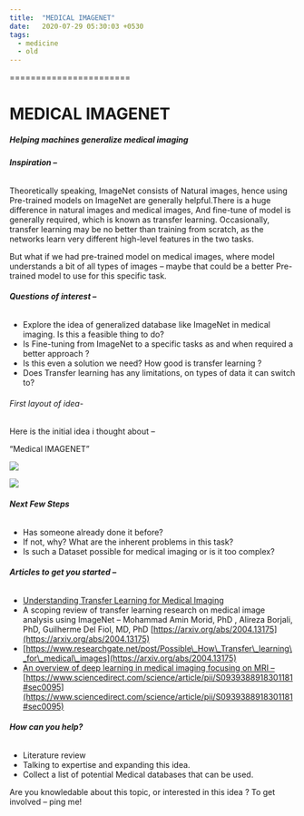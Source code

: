 ```yaml
---
title:  "MEDICAL IMAGENET"
date:   2020-07-29 05:30:03 +0530
tags:
  - medicine
  - old
---
```


=======================

# MEDICAL IMAGENET

##### **Helping machines generalize medical imaging**

###### **Inspiration –**

Theoretically speaking, ImageNet consists of Natural images, hence using Pre-trained models on ImageNet are generally helpful.There is a huge difference in natural images and medical images, And fine-tune of model is generally required, which is known as transfer learning. Occasionally, transfer learning may be no better than training from scratch, as the networks learn very different high-level features in the two tasks.

But what if we had pre-trained model on medical images, where model understands a bit of all types of images – maybe that could be a better Pre-trained model to use for this specific task.

###### **Questions of interest –**

*   Explore the idea of generalized database like ImageNet in medical imaging. Is this a feasible thing to do?
*   Is Fine-tuning from ImageNet to a specific tasks as and when required a better approach ?
*   Is this even a solution we need? How good is transfer learning ?
*   Does Transfer learning has any limitations, on types of data it can switch to?

###### First layout of idea-

Here is the initial idea i thought about –

“Medical IMAGENET”

![](https://amritpal001.files.wordpress.com/2020/07/null-19.png)

![](https://amritpal001.files.wordpress.com/2020/07/null.jpeg)

###### **Next Few Steps**

*   Has someone already done it before?
*   If not, why? What are the inherent problems in this task?
*   Is such a Dataset possible for medical imaging or is it too complex?

###### **Articles to get you started –**

*   [Understanding Transfer Learning for Medical Imaging](https://ai.googleblog.com/2019/12/understanding-transfer-learning-for.html)
*   A scoping review of transfer learning research on medical image analysis using ImageNet – Mohammad Amin Morid, PhD , Alireza Borjali, PhD, Guilherme Del Fiol, MD, PhD [https://arxiv.org/abs/2004.13175](https://arxiv.org/abs/2004.13175)
*   [https://www.researchgate.net/post/Possible\_How\_Transfer\_learning\_for\_medical\_images](https://arxiv.org/abs/2004.13175)
*   [An overview of deep learning in medical imaging focusing on MRI –](https://arxiv.org/abs/2004.13175) [https://www.sciencedirect.com/science/article/pii/S0939388918301181#sec0095](https://www.sciencedirect.com/science/article/pii/S0939388918301181#sec0095)

###### **How can you help?**

*   Literature review
*   Talking to expertise and expanding this idea.
*   Collect a list of potential Medical databases that can be used.

Are you knowledable about this topic, or interested in this idea ? To get involved – ping me!




[jekyll-docs]: https://jekyllrb.com/docs/home
[jekyll-gh]:   https://github.com/jekyll/jekyll
[jekyll-talk]: https://talk.jekyllrb.com/
